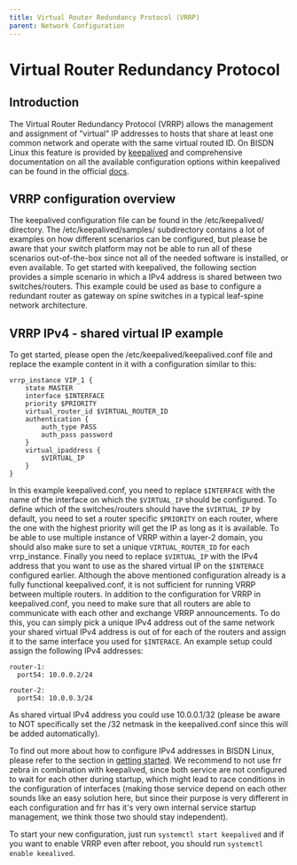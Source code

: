 ```yaml
---
title: Virtual Router Redundancy Protocol (VRRP)
parent: Network Configuration
---
```


# Virtual Router Redundancy Protocol

## Introduction

The Virtual Router Redundancy Protocol (VRRP) allows the management and
assignment of "virtual" IP addresses to hosts that share at least one common
network and operate with the same virtual routed ID. On BISDN Linux this feature
is provided by [keepalived](https://github.com/acassen/keepalived) and
comprehensive documentation on all the available configuration options within
keepalived can be found in the official
[docs](https://keepalived.readthedocs.io/en/latest/configuration_synopsis.html).

## VRRP configuration overview

The keepalived configuration file can be found in the /etc/keepalived/
directory. The /etc/keepalived/samples/ subdirectory contains a lot of examples
on how different scenarios can be configured, but please be aware that your
switch platform may not be able to run all of these scenarios out-of-the-box
since not all of the needed software is installed, or even available. To get
started with keepalived, the following section provides a simple scenario in
which a IPv4 address is shared between two switches/routers. This example could
be used as base to configure a redundant router as gateway on spine switches in
a typical leaf-spine network architecture.

## VRRP IPv4 - shared virtual IP example

To get started, please open the /etc/keepalived/keepalived.conf file and replace
the example content in it with a configuration similar to this:

```
vrrp_instance VIP_1 {
    state MASTER
    interface $INTERFACE
    priority $PRIORITY
    virtual_router_id $VIRTUAL_ROUTER_ID
    authentication {
        auth_type PASS
        auth_pass password
    }
    virtual_ipaddress {
        $VIRTUAL_IP
    }
}
```

In this example keepalived.conf, you need to replace `$INTERFACE` with the
name of the interface on which the `$VIRTUAL_IP` should be configured. To
define which of the switches/routers should have the `$VIRTUAL_IP` by
default, you need to set a router specific `$PRIORITY` on each router,
where the one with the highest priority will get the IP as long as it is
available. To be able to use multiple instance of VRRP within a layer-2 domain,
you should also make sure to set a unique `VIRTUAL_ROUTER_ID` for each
vrrp_instance. Finally you need to replace `$VIRTUAL_IP` with the IPv4
address that you want to use as the shared virtual IP on the `$INTERACE`
configured earlier. 
Although the above mentioned configuration already is a fully functional
keepalived.conf, it is not sufficient for running VRRP between multiple routers.
In addition to the configuration for VRRP in keepalived.conf, you need to make
sure that all routers are able to communicate with each other and exchange VRRP
announcements. To do this, you can simply pick a unique IPv4 address out of the
same network your shared virtual IPv4 address is out of for each of the routers
and assign it to the same interface you used for `$INTERACE`.
An example setup could assign the following IPv4 addresses:

```
router-1:
  port54: 10.0.0.2/24

router-2:
  port54: 10.0.0.3/24
```

As shared virtual IPv4 address you could use 10.0.0.1/32 (please be aware to NOT
specifically set the /32 netmask in the keepalived.conf since this will be added
automatically).

To find out more about how to configure IPv4 addresses in BISDN Linux, please
refer to the section in [getting started](https://docs.bisdn.de/getting_started/basic_networking.html#persisting-network-configuration-with-systemd-networkd).
We recommend to not use frr zebra in combination with keepalived, since both
service are not configured to wait for each other during startup, which might
lead to race conditions in the configuration of interfaces (making those service
depend on each other sounds like an easy solution here, but since their purpose
is very different in each configuration and frr has it's very own internal
service startup management, we think those two should stay independent).

To start your new configuration, just run `systemctl start keepalived` and if
you want to enable VRRP even after reboot, you should run `systemctl enable
keealived`.
